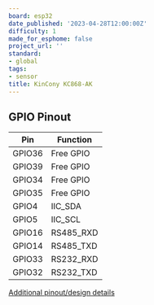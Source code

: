 ```yaml
---
board: esp32
date_published: '2023-04-28T12:00:00Z'
difficulty: 1
made_for_esphome: false
project_url: ''
standard:
- global
tags:
- sensor
title: KinCony KC868-AK
---
```


## GPIO Pinout

| Pin    | Function            |
| ------ | ------------------- |
| GPIO36 | Free GPIO           |
| GPIO39 | Free GPIO           |
| GPIO34 | Free GPIO           |
| GPIO35 | Free GPIO           |
| GPIO4  | IIC_SDA             |
| GPIO5  | IIC_SCL             |
| GPIO16 | RS485_RXD           |
| GPIO14 | RS485_TXD           |
| GPIO33 | RS232_RXD           |
| GPIO32 | RS232_TXD           |
[Additional pinout/design details](https://www.kincony.com/esp32-programmable-keyboard.html)